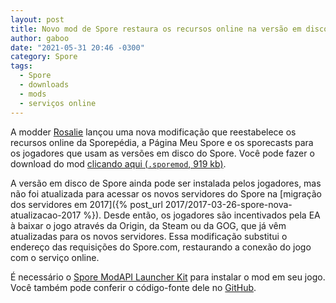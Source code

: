 ```yaml
---
layout: post
title: Novo mod de Spore restaura os recursos online na versão em disco do jogo
author: gaboo
date: "2021-05-31 20:46 -0300"
category: Spore
tags:
  - Spore
  - downloads
  - mods
  - serviços online
---
```


A modder [Rosalie](https://github.com/Rosalie241) lançou uma nova modificação que reestabelece os recursos online da Sporepédia, a Página Meu Spore e os sporecasts para os jogadores que usam as versões em disco do Spore. Você pode fazer o download do mod [clicando aqui (`.sporemod`, 919 kb)](https://www.icloud.com/iclouddrive/0ng86v96NGoY-6Cx5gIza05AA#SporeNewOpenSSL).

A versão em disco de Spore ainda pode ser instalada pelos jogadores, mas não foi atualizada para acessar os novos servidores do Spore na [migração dos servidores em 2017]({% post_url 2017/2017-03-26-spore-nova-atualizacao-2017 %}). Desde então, os jogadores são incentivados pela EA à baixar o jogo através da Origin, da Steam ou da GOG, que já vêm atualizadas para os novos servidores. Essa modificação substitui o endereço das requisições do Spore.com, restaurando a conexão do jogo com o serviço online.

É necessário o [Spore ModAPI Launcher Kit](http://davoonline.com/sporemodder/rob55rod/ModAPI/Public/) para instalar o mod em seu jogo. Você também pode conferir o código-fonte dele no [GitHub](https://github.com/Rosalie241/SporeServer).

